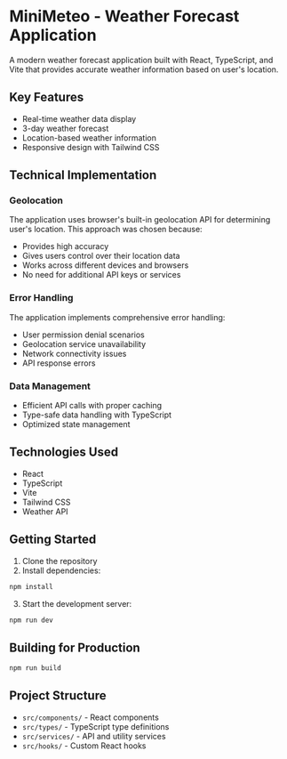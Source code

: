 # MiniMeteo - Weather Forecast Application

A modern weather forecast application built with React, TypeScript, and Vite that provides accurate weather information based on user's location.

## Key Features

- Real-time weather data display
- 3-day weather forecast
- Location-based weather information
- Responsive design with Tailwind CSS

## Technical Implementation

### Geolocation
The application uses browser's built-in geolocation API for determining user's location. This approach was chosen because:
- Provides high accuracy
- Gives users control over their location data
- Works across different devices and browsers
- No need for additional API keys or services

### Error Handling
The application implements comprehensive error handling:
- User permission denial scenarios
- Geolocation service unavailability
- Network connectivity issues
- API response errors

### Data Management
- Efficient API calls with proper caching
- Type-safe data handling with TypeScript
- Optimized state management

## Technologies Used

- React
- TypeScript
- Vite
- Tailwind CSS
- Weather API

## Getting Started

1. Clone the repository
2. Install dependencies:
```bash
npm install
```
3. Start the development server:
```bash
npm run dev
```

## Building for Production

```bash
npm run build
```

## Project Structure

- `src/components/` - React components
- `src/types/` - TypeScript type definitions
- `src/services/` - API and utility services
- `src/hooks/` - Custom React hooks
